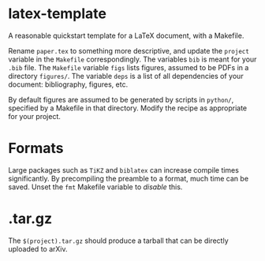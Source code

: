 # latex-template
A reasonable quickstart template for a LaTeX document, with a Makefile.

Rename `paper.tex` to something more descriptive, and update the `project` variable in the `Makefile` correspondingly.
The variables `bib` is meant for your `.bib` file.
The `Makefile` variable `figs` lists figures, assumed to be PDFs in a directory `figures/`.
The variable `deps` is a list of all dependencies of your document: bibliography, figures, etc.

By default figures are assumed to be generated by scripts in `python/`, specified by a Makefile in that directory.
Modify the recipe as appropriate for your project.

# Formats

Large packages such as `TiKZ` and `biblatex` can increase compile times significantly.
By precompiling the preamble to a format, much time can be saved.
Unset the `fmt` Makefile variable to *disable* this.

# .tar.gz

The `$(project).tar.gz` should produce a tarball that can be directly uploaded to arXiv.
